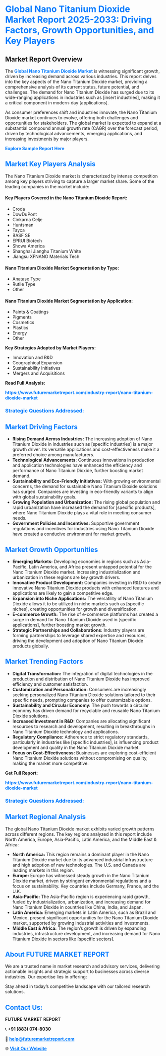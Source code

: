 <h1 style="color: #007BFF;">Global Nano Titanium Dioxide Market Report 2025-2033: Driving Factors, Growth Opportunities, and Key Players</h1>

<section id="overview">
<h2>Market Report Overview</h2>
<p>The <a href="https://www.futuremarketreport.com/industry-report/nano-titanium-dioxide-market" style="color: #007BFF; text-decoration: none;"><strong>Global Nano Titanium Dioxide Market</strong></a> is witnessing significant growth, driven by increasing demand across various industries. This report delves into the key aspects of the Nano Titanium Dioxide market, providing a comprehensive analysis of its current status, future potential, and challenges. The demand for Nano Titanium Dioxide has surged due to its wide-ranging applications in industries such as [insert industries], making it a critical component in modern-day [applications].</p>
<p>As consumer preferences shift and industries innovate, the Nano Titanium Dioxide market continues to evolve, offering both challenges and opportunities for stakeholders. The global market is expected to expand at a substantial compound annual growth rate (CAGR) over the forecast period, driven by technological advancements, emerging applications, and increasing investments by major players.</p>
</section>

<section id="overview">
<p><a href="https://www.futuremarketreport.com/request-sample/reportId=61436" style="color: #007BFF; text-decoration: none;"><strong>Explore Sample Report Here</strong></a></p>
</section>

<section id="key-players">
<h2 style="color: #007BFF;">Market Key Players Analysis</h2>
<p>The Nano Titanium Dioxide market is characterized by intense competition among key players striving to capture a larger market share. Some of the leading companies in the market include:</p>
<h4>Key Players Covered in the Nano Titanium Dioxide Report:</h4>
<ul><li>Croda</li><li>DowDuPont</li><li>Cinkarna Celje</li><li>Huntsman</li><li>Tayca</li><li>BASF SE</li><li>EPRUI Biotech</li><li>Showa America</li><li>Shanghai Jianghu Titanium White</li><li>Jiangsu XFNANO Materials Tech</li></ul>
<h4>Nano Titanium Dioxide Market Segmentation by Type:</h4>
<ul><li>Anatase Type</li><li>Rutile Type</li><li>Other</li></ul>

<h4>Nano Titanium Dioxide Market Segmentation by Application:</h4>
<ul><li>Paints &amp; Coatings</li><li>Pigments</li><li>Cosmetics</li><li>Plastics</li><li>Energy</li><li>Other</li></ul>
<p><strong>Key Strategies Adopted by Market Players:</strong></p>
<ul>
<li>Innovation and R&D</li>
<li>Geographical Expansion</li>
<li>Sustainability Initiatives</li>
<li>Mergers and Acquisitions</li>
</ul>
</section>

<section>
<p><strong>Read Full Analysis: </strong></p><a href="https://www.futuremarketreport.com/industry-report/nano-titanium-dioxide-market" style="color: #007BFF; text-decoration: none;"><strong>https://www.futuremarketreport.com/industry-report/nano-titanium-dioxide-market</strong></a>
<h3 style="color: #007BFF;">Strategic Questions Addressed:</h3>
</section>

<section id="driving-factors">
<h2 style="color: #007BFF;">Market Driving Factors</h2>
<ul>
<li><strong>Rising Demand Across Industries:</strong> The increasing adoption of Nano Titanium Dioxide in industries such as [specific industries] is a major growth driver. Its versatile applications and cost-effectiveness make it a preferred choice among manufacturers.</li>
<li><strong>Technological Advancements:</strong> Continuous innovations in production and application technologies have enhanced the efficiency and performance of Nano Titanium Dioxide, further boosting market demand.</li>
<li><strong>Sustainability and Eco-Friendly Initiatives:</strong> With growing environmental concerns, the demand for sustainable Nano Titanium Dioxide solutions has surged. Companies are investing in eco-friendly variants to align with global sustainability goals.</li>
<li><strong>Growing Population and Urbanization:</strong> The rising global population and rapid urbanization have increased the demand for [specific products], where Nano Titanium Dioxide plays a vital role in meeting consumer needs.</li>
<li><strong>Government Policies and Incentives:</strong> Supportive government regulations and incentives for industries using Nano Titanium Dioxide have created a conducive environment for market growth.</li>
</ul>
</section>

<section id="growth-opportunities">
<h2 style="color: #007BFF;">Market Growth Opportunities</h2>
<ul>
<li><strong>Emerging Markets:</strong> Developing economies in regions such as Asia-Pacific, Latin America, and Africa present untapped potential for the Nano Titanium Dioxide market. Increasing industrialization and urbanization in these regions are key growth drivers.</li>
<li><strong>Innovative Product Development:</strong> Companies investing in R&D to create innovative Nano Titanium Dioxide products with enhanced features and applications are likely to gain a competitive edge.</li>
<li><strong>Expansion into Niche Applications:</strong> The versatility of Nano Titanium Dioxide allows it to be utilized in niche markets such as [specific niches], creating opportunities for growth and diversification.</li>
<li><strong>E-commerce Growth:</strong> The rise of e-commerce platforms has created a surge in demand for Nano Titanium Dioxide used in [specific applications], further boosting market growth.</li>
<li><strong>Strategic Partnerships and Collaborations:</strong> Industry players are forming partnerships to leverage shared expertise and resources, driving the development and adoption of Nano Titanium Dioxide products globally.</li>
</ul>
</section>

<section id="trending-factors">
<h2 style="color: #007BFF;">Market Trending Factors</h2>
<ul>
<li><strong>Digital Transformation:</strong> The integration of digital technologies in the production and distribution of Nano Titanium Dioxide has improved efficiency and customer satisfaction.</li>
<li><strong>Customization and Personalization:</strong> Consumers are increasingly seeking personalized Nano Titanium Dioxide solutions tailored to their specific needs, prompting companies to offer customizable options.</li>
<li><strong>Sustainability and Circular Economy:</strong> The push towards a circular economy has driven demand for recyclable and reusable Nano Titanium Dioxide solutions.</li>
<li><strong>Increased Investment in R&D:</strong> Companies are allocating significant resources to research and development, resulting in breakthroughs in Nano Titanium Dioxide technology and applications.</li>
<li><strong>Regulatory Compliance:</strong> Adherence to strict regulatory standards, particularly in industries like [specific industries], is influencing product development and quality in the Nano Titanium Dioxide market.</li>
<li><strong>Focus on Cost-Effectiveness:</strong> Businesses are exploring cost-efficient Nano Titanium Dioxide solutions without compromising on quality, making the market more competitive.</li>
</ul>
</section>

<section>
<p><strong>Get Full Report: </strong></p><a href="https://www.futuremarketreport.com/industry-report/nano-titanium-dioxide-market" style="color: #007BFF; text-decoration: none;"><strong>https://www.futuremarketreport.com/industry-report/nano-titanium-dioxide-market</strong></a>
<h3 style="color: #007BFF;">Strategic Questions Addressed:</h3>
</section>


<section id="regional-analysis">
<h2 style="color: #007BFF;">Market Regional Analysis</h2>
<p>The global Nano Titanium Dioxide market exhibits varied growth patterns across different regions. The key regions analyzed in this report include North America, Europe, Asia-Pacific, Latin America, and the Middle East & Africa:</p>
<ul>
<li><strong>North America:</strong> This region remains a dominant player in the Nano Titanium Dioxide market due to its advanced industrial infrastructure and high adoption of new technologies. The U.S. and Canada are leading markets in this region.</li>
<li><strong>Europe:</strong> Europe has witnessed steady growth in the Nano Titanium Dioxide market, driven by stringent environmental regulations and a focus on sustainability. Key countries include Germany, France, and the U.K.</li>
<li><strong>Asia-Pacific:</strong> The Asia-Pacific region is experiencing rapid growth, fueled by industrialization, urbanization, and increasing demand for Nano Titanium Dioxide in countries like China, India, and Japan.</li>
<li><strong>Latin America:</strong> Emerging markets in Latin America, such as Brazil and Mexico, present significant opportunities for the Nano Titanium Dioxide market, supported by growing industrial activities and investments.</li>
<li><strong>Middle East & Africa:</strong> The region’s growth is driven by expanding industries, infrastructure development, and increasing demand for Nano Titanium Dioxide in sectors like [specific sectors].</li>
</ul>
</section>

<footer>
<h2 style="color: #007BFF;">About FUTURE MARKET REPORT</h2>
<p>We are a trusted name in market research and advisory services, delivering actionable insights and strategic support to businesses across diverse industries. Our expertise lies in offering:</p>

<p>Stay ahead in today’s competitive landscape with our tailored research solutions.</p>

<h2 style="color: #007BFF;">Contact Us:</h2>
<p><strong>FUTURE MARKET REPORT</strong></p>
<p>📞 <strong>+91 (883) 074-8030</strong></p>
<p>📧 <strong><a href="mailto:help@futuremarketreport.com" style="color: #007BFF;">help@futuremarketreport.com</a></strong></p>
<p>🌐 <strong><a href="https://www.futuremarketreport.com/" style="color: #007BFF;">Visit Our Website</a></strong></p>
</footer>